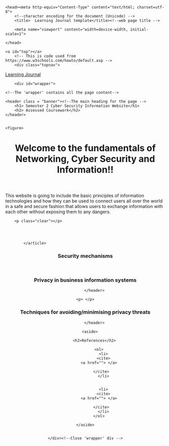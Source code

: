 <!doctype html><!--HTML5 doctype declaration -->

<html lang="en"><!--default language of the document content -->


    <head><meta http-equiv="Content-Type" content="text/html; charset=utf-8">
		<!--character encoding for the document (Unicode) -->
		<title>  Learning Journal template</title><!--web page title -->
		
		<meta name="viewport" content="width=device-width, initial-scale=1">
						
	</head>
	
	
	


<body>
    

    
    <a id="top"></a>
        <!-- This is code used from https://www.w3schools.com/howto/default.asp -->
     	<div class="topnav"> 
  <a class="active" href="#home">Learning Journal</a>
  
</div>




<div class="dropdown" style="float:right;">
    

</div>

    
    	<div id="wrapper">
   
     
 
<!--Markup all web page content inside the 'body' tags -->

	<!--The 'wrapper' contains all the page content-->
	
    <header class = "banner"><!--The main heading for the page -->
		<h1> Semester 2 Cyber Security Information Website</h1>
		<h2> Assessed Coursework</h2>
	</header>
	
	
	<figure>


</figure>

<header>
	<h1> Welcome to the fundamentals of Networking, Cyber Security and Information!!</h1>
			
</header>

<article>
	<p> This website is going to include the basic principles of information technologies and how they can be used to connect users all over the world in a safe and secure fashion that allows users to exchange information with each other without exposing them to any dangers.
			        </p>



		<p class="clear"></p>

		
		

			</article>
			
<a id="security"></a>


<header>
	<h3> Security mechanisms </h3>
			
</header>


<article>
    <p> </p>
    
        
</article>


<a id="privacy"></a>

<header>
			<h3> Privacy in business information systems  </h3>
				
			</header>

<article>
    
    <p> </p>
   
</article>



<a id="w6"></a>
<header>
			<h3> Techniques for avoiding/minimising privacy threats </h3>
				
			</header>
			
			
<article>  
<p></p>

<p></p>


</article>


        <aside>
        
        	<h2>References</h2>
            
            	<ol>
                    <li>
                    <cite>
                <a href=""> </a>
                            
                    </cite>  
                    </li>


                    <li>
                    <cite>
                <a href=""> </a>
                            
                    </cite>  
                    </li>
                </ol>
            
        </aside>    
 

	</div><!--Close 'wrapper' div -->
</body><!--Close 'body' -->
</html><!--Close 'html' -->
